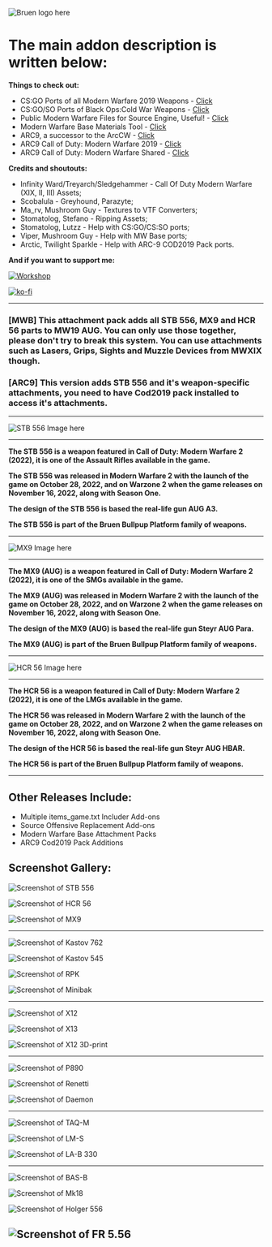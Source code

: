 ![Bruen logo here](assets/images/bruen_logo_trans.png)

# The main addon description is written below:

**Things to check out:**

+ CS:GO Ports of all Modern Warfare 2019 Weapons - [Click](https://github.com/crazyslavmodder/CSGO-MW2019-Weapons-RELEASE)
+ CS:GO/SO Ports of Black Ops:Cold War Weapons - [Click](https://github.com/ZaihnDT/MIGI-BOCW-Weapons)
+ Public Modern Warfare Files for Source Engine, Useful! - [Click](https://github.com/One-Trick-Viper/Source-Files-MW-Public)
+ Modern Warfare Base Materials Tool - [Click](https://github.com/mushroom-guy/mwb-materials)
+ ARC9, a successor to the ArcCW - [Click](https://github.com/HaodongMo/ARC-9)
+ ARC9 Call of Duty: Modern Warfare 2019 - [Click](https://github.com/curlySparkle/ARC9-COD2019)
+ ARC9 Call of Duty: Modern Warfare Shared - [Click](https://github.com/CurlySparkle/ARC9_Cod2019_Shared)

**Credits and shoutouts:**

+ Infinity Ward/Treyarch/Sledgehammer - Call Of Duty Modern Warfare (XIX, II, III) Assets;
+ Scobalula - Greyhound, Parazyte;
+ Ma_rv, Mushroom Guy - Textures to VTF Converters;
+ Stomatolog, Stefano - Ripping Assets;
+ Stomatolog, Lutzz - Help with CS:GO/CS:SO ports;
+ Viper, Mushroom Guy - Help with MW Base ports;
+ Arctic, Twilight Sparkle - Help with ARC-9 COD2019 Pack ports.

**And if you want to support me:**

[![Workshop](https://community.cloudflare.steamstatic.com/public/images/sharedfiles/banner_browse_workshop.jpg)](https://steamcommunity.com/id/zaihndt/myworkshopfiles)

[![ko-fi](https://ko-fi.com/img/githubbutton_sm.svg)](https://ko-fi.com/C0C4506HF)

---

### [MWB] This attachment pack adds all STB 556, MX9 and HCR 56 parts to MW19 AUG. You can only use those together, please don't try to break this system. You can use attachments such as Lasers, Grips, Sights and Muzzle Devices from MWXIX though.

### [ARC9] This version adds STB 556 and it's weapon-specific attachments, you need to have Cod2019 pack installed to access it's attachments.

---

![STB 556 Image here](assets/images/augolf.jpg)

---

**The STB 556 is a weapon featured in Call of Duty: Modern Warfare 2 (2022), it is one of the Assault Rifles available in the game.**

**The STB 556 was released in Modern Warfare 2 with the launch of the game on October 28, 2022, and on Warzone 2 when the game releases on November 16, 2022, along with Season One.**

**The design of the STB 556 is based the real-life gun AUG A3.**

**The STB 556 is part of the Bruen Bullpup Platform family of weapons.**

---

![MX9 Image here](assets/images/apapa.jpg)

---

**The MX9 (AUG) is a weapon featured in Call of Duty: Modern Warfare 2 (2022), it is one of the SMGs available in the game.**

**The MX9 (AUG) was released in Modern Warfare 2 with the launch of the game on October 28, 2022, and on Warzone 2 when the game releases on November 16, 2022, along with Season One.**

**The design of the MX9 (AUG) is based the real-life gun Steyr AUG Para.**

**The MX9 (AUG) is part of the Bruen Bullpup Platform family of weapons.**

---

![HCR 56 Image here](assets/images/ahotel.jpg)

---

**The HCR 56 is a weapon featured in Call of Duty: Modern Warfare 2 (2022), it is one of the LMGs available in the game.**

**The HCR 56 was released in Modern Warfare 2 with the launch of the game on October 28, 2022, and on Warzone 2 when the game releases on November 16, 2022, along with Season One.**

**The design of the HCR 56 is based the real-life gun Steyr AUG HBAR.**

**The HCR 56 is part of the Bruen Bullpup Platform family of weapons.**

---

## Other Releases Include:

+ Multiple items_game.txt Includer Add-ons
+ Source Offensive Replacement Add-ons
+ Modern Warfare Base Attachment Packs
+ ARC9 Cod2019 Pack Additions



## Screenshot Gallery:

![Screenshot of STB 556](assets/gallery/augolf.jpg)

![Screenshot of HCR 56](assets/gallery/ahotel.jpg)

![Screenshot of MX9](assets/gallery/apapa.jpg)

---

![Screenshot of Kastov 762](assets/gallery/akilo.jpg)

![Screenshot of Kastov 545](assets/gallery/akilo105.jpg)

![Screenshot of RPK](assets/gallery/rkilo_cust.jpg)

![Screenshot of Minibak](assets/gallery/beta.jpg)

---

![Screenshot of X12](assets/gallery/golf17.jpg)

![Screenshot of X13](assets/gallery/golf18.jpg)

![Screenshot of X12 3D-print](assets/gallery/golf21_plastic.jpg)

---

![Screenshot of P890](assets/gallery/papa220.jpg)

![Screenshot of Renetti](assets/gallery/mike93.jpg)

![Screenshot of Daemon](assets/gallery/mike2011.jpg)

---

![Screenshot of TAQ-M](assets/gallery/scromeo.jpg)

![Screenshot of LM-S](assets/gallery/pgolf1.jpg)

![Screenshot of LA-B 330](assets/gallery/la700.jpg)

---

![Screenshot of BAS-B](assets/gallery/xmike5.jpg)

![Screenshot of Mk18](assets/gallery/mike18.jpg)

![Screenshot of Holger 556](assets/gallery/golf36.jpg)

![Screenshot of FR 5.56](assets/gallery/falpha.jpg)
---
